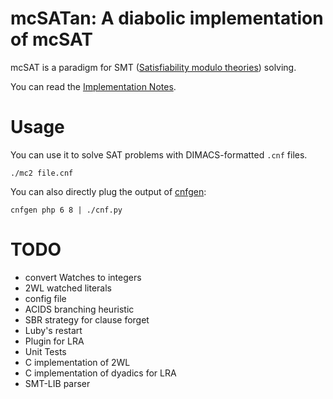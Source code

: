 mcSATan: A diabolic implementation of mcSAT
===========================================

mcSAT is a paradigm for SMT ([Satisfiability modulo
theories](https://en.wikipedia.org/wiki/Satisfiability_modulo_theories))
solving.

You can read the [Implementation
Notes](https://github.com/louisabraham/mcSATan/blob/master/Implementation%20Notes.md).

Usage
=====

You can use it to solve SAT problems with DIMACS-formatted `.cnf` files.

    ./mc2 file.cnf

You can also directly plug the output of
[cnfgen](https://massimolauria.github.io/cnfgen/):

    cnfgen php 6 8 | ./cnf.py

TODO
====

-   convert Watches to integers
-   2WL watched literals
-   config file
-   ACIDS branching heuristic
-   SBR strategy for clause forget
-   Luby's restart
-   Plugin for LRA
-   Unit Tests
-   C implementation of 2WL
-   C implementation of dyadics for LRA
-   SMT-LIB parser
